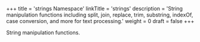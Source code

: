 +++
title = 'strings Namespace'
linkTitle = 'strings'
description = 'String manipulation functions including split, join, replace, trim, substring, indexOf, case conversion, and more for text processing.'
weight = 0
draft = false
+++

String manipulation functions.
